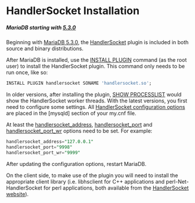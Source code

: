 # HandlerSocket Installation

##### MariaDB starting with [5.3.0](/kb/en/mariadb-530-release-notes/)

Beginning with [MariaDB 5.3.0](/kb/en/mariadb-530-release-notes/), the [HandlerSocket](/sql-statements-structure/nosql/handlersocket/) plugin is
included in both source and binary distributions.

After MariaDB is installed,
use the [INSTALL PLUGIN](/sql-statements-structure/sql-statements/administrative-sql-statements/plugin-sql-statements/install-plugin/) command (as the root user) to install
the HandlerSocket plugin. This command only needs to be run once, like so:

```sql
INSTALL PLUGIN handlersocket SONAME 'handlersocket.so';
```

In older versions, after installing the plugin, [SHOW PROCESSLIST](/sql-statements-structure/sql-statements/administrative-sql-statements/show/show-processlist/) would show
the HandlerSocket worker threads. With the latest versions, you first need to configure some settings. All [HandlerSocket configuration options](/sql-statements-structure/nosql/handlersocket/handlersocket-configuration-options/) are placed in the [mysqld] section of your my.cnf file.

At least the [handlersocket_address](/kb/en/handlersocket-configuration-options/#handlersocket_address), [handlersocket_port](/kb/en/handlersocket-configuration-options/#handlersocket_port) and [handlersocket_port_wr](/kb/en/handlersocket-configuration-options/#handlersocket_port_wr) options need to be set. For example:

```sql
handlersocket_address="127.0.0.1"
handlersocket_port="9998"
handlersocket_port_wr="9999"
```

After updating the configuration options, restart MariaDB.

On the client side, to make use of the plugin you will need to install the
appropriate client library (i.e. libhsclient for C++ applications and
perl-Net-HandlerSocket for perl applications, both available from the
[HandlerSocket website](https://github.com/ahiguti/HandlerSocket-Plugin-for-MySQL)).